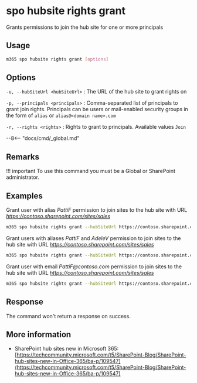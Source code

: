 # spo hubsite rights grant

Grants permissions to join the hub site for one or more principals

## Usage

```sh
m365 spo hubsite rights grant [options]
```

## Options

`-u, --hubSiteUrl <hubSiteUrl>`
: The URL of the hub site to grant rights on

`-p, --principals <principals>`
: Comma-separated list of principals to grant join rights. Principals can be users or mail-enabled security groups in the form of `alias` or `alias@<domain name>.com`

`-r, --rights <rights>`
: Rights to grant to principals. Available values `Join`

--8<-- "docs/cmd/_global.md"

## Remarks

!!! important
    To use this command you must be a Global or SharePoint administrator.

## Examples

Grant user with alias _PattiF_ permission to join sites to the hub site with URL _https://contoso.sharepoint.com/sites/sales_

```sh
m365 spo hubsite rights grant --hubSiteUrl https://contoso.sharepoint.com/sites/sales --principals PattiF --rights Join
```

Grant users with aliases _PattiF_ and _AdeleV_ permission to join sites to the hub site with URL _https://contoso.sharepoint.com/sites/sales_

```sh
m365 spo hubsite rights grant --hubSiteUrl https://contoso.sharepoint.com/sites/sales --principals "PattiF,AdeleV" --rights Join
```

Grant user with email _PattiF@contoso.com_ permission to join sites to the hub site with URL _https://contoso.sharepoint.com/sites/sales_

```sh
m365 spo hubsite rights grant --hubSiteUrl https://contoso.sharepoint.com/sites/sales --principals PattiF@contoso.com --rights Join
```

## Response

The command won't return a response on success.

## More information

- SharePoint hub sites new in Microsoft 365: [https://techcommunity.microsoft.com/t5/SharePoint-Blog/SharePoint-hub-sites-new-in-Office-365/ba-p/109547](https://techcommunity.microsoft.com/t5/SharePoint-Blog/SharePoint-hub-sites-new-in-Office-365/ba-p/109547)
